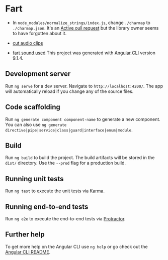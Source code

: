 # Fart

- In `node_modules/normalize_strings/index.js`, change `./charmap` to `./charmap.json`. It's an [Active oull request](https://github.com/tehsis/normalize/pull/7/commits/4cde679f8549bac9e704e5ac79434179032d644d) but the library owner seems to have forgotten about it.

- [cut audio clips](https://clideo.com/cut-audio)
- [fart sound used](https://freesound.org/people/DSISStudios/sounds/241000/)
  This project was generated with [Angular CLI](https://github.com/angular/angular-cli) version 9.1.4.

## Development server

Run `ng serve` for a dev server. Navigate to `http://localhost:4200/`. The app will automatically reload if you change any of the source files.

## Code scaffolding

Run `ng generate component component-name` to generate a new component. You can also use `ng generate directive|pipe|service|class|guard|interface|enum|module`.

## Build

Run `ng build` to build the project. The build artifacts will be stored in the `dist/` directory. Use the `--prod` flag for a production build.

## Running unit tests

Run `ng test` to execute the unit tests via [Karma](https://karma-runner.github.io).

## Running end-to-end tests

Run `ng e2e` to execute the end-to-end tests via [Protractor](http://www.protractortest.org/).

## Further help

To get more help on the Angular CLI use `ng help` or go check out the [Angular CLI README](https://github.com/angular/angular-cli/blob/master/README.md).
